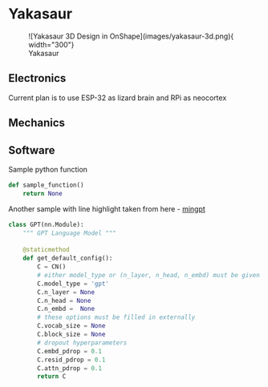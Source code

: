 # Yakasaur

<figure markdown>
  ![Yakasaur 3D Design in OnShape](images/yakasaur-3d.png){ width="300"}
  <figcaption>Yakasaur</figcaption>
</figure>

## Electronics
Current plan is to use ESP-32 as lizard brain and RPi as neocortex
## Mechanics

## Software

Sample python function 

``` py
def sample_function()
    return None
```
Another sample with line highlight taken from here - [mingpt](https://github.com/karpathy/minGPT/blob/master/mingpt/model.py)

``` py title="mingpt" linenums="1" hl_lines="6 7 8"
class GPT(nn.Module):
    """ GPT Language Model """

    @staticmethod
    def get_default_config():
        C = CN()
        # either model_type or (n_layer, n_head, n_embd) must be given in the config
        C.model_type = 'gpt'
        C.n_layer = None
        C.n_head = None
        C.n_embd =  None
        # these options must be filled in externally
        C.vocab_size = None
        C.block_size = None
        # dropout hyperparameters
        C.embd_pdrop = 0.1
        C.resid_pdrop = 0.1
        C.attn_pdrop = 0.1
        return C
```